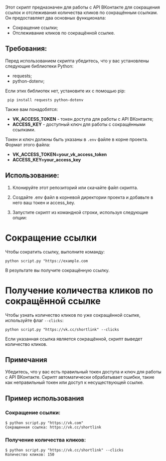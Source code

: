 Этот скрипт предназначен для работы с API ВКонтакте для сокращения ссылок и отслеживания количества кликов по сокращённым ссылкам. Он предоставляет два основных функционала:

* Сокращение ссылки;
* Отслеживание кликов по сокращённой ссылке.

## Требования: ##

Перед использованием скрипта убедитесь, что у вас установлены следующие библиотеки Python:

* requests;
* python-dotenv;

Если этих библиотек нет, установите их с помощью pip:

``` pip install requests python-dotenv```

Также вам понадобятся:

* **VK_ACCESS_TOKEN** - токен доступа для работы с API ВКонтакте;
* **ACCESS_KEY** - доступный ключ для работы с сокращёнными ссылками.

Токен и ключ должны быть указаны в ```.env``` файле в корне проекта. Формат этого файла:


* **VK_ACCESS_TOKEN=your_vk_access_token**
* **ACCESS_KEY=your_access_key**

## Использование: ##

1. Клонируйте этот репозиторий или скачайте файл скрипта.

2. Создайте .env файл в корневой директории проекта и добавьте в него ваш токен и access_key.

3. Запустите скрипт из командной строки, используя следующие опции:

# Сокращение ссылки #
Чтобы сократить ссылку, выполните команду:

```python script.py "https://example.com```

В результате вы получите сокращённую ссылку.

# Получение количества кликов по сокращённой ссылке #

Чтобы узнать количество кликов по уже сокращённой ссылке, используйте флаг ```--clicks```:

```
python script.py "https://vk.cc/shortlink" --clicks
```

Если указанная ссылка является сокращённой, скрипт выведет количество кликов.

## Примечания ##
Убедитесь, что у вас есть правильный токен доступа и ключ для работы с API ВКонтакте.
Скрипт автоматически обрабатывает ошибки, такие как неправильный токен или доступ к несуществующей ссылке.

## Пример использования ##

### Сокращение ссылки: ###

```
$ python script.py "https://vk.com"
Сокращенная ссылка: https://vk.cc/shortlink
```
### Получение количества кликов: ###
```
$ python script.py "https://vk.cc/shortlink" --clicks
Количество кликов: 150
```
